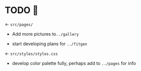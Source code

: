 # TODO 🚧

← `src/pages/` 
  
  -  Add more pictures to`../gallery` 
  
  -  start developing plans for `../fitgen`
  
← `src/styles/styles.css`
  
  -  develop color palette fully, perhaps add to `../pages` for info